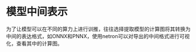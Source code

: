 # 模型中间表示

为了让模型可以在不同的算力上进行训推，往往选择提取模型的计算图将其转换为中间的表达格式，如ONNX和PNNX，使用netron可以对导出的中间格式进行可视化，查看其中的计算图。


